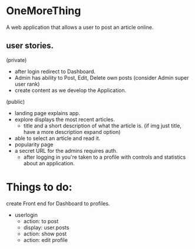 # OneMoreThing
A web application that allows a user to post an article online.


## user stories. 
(private)
* after login redirect to Dashboard.
* Admin has ability to Post, Edit, Delete own posts (consider Admin super user rank)
* create content as we develop the Application.

(public)
* landing page explains app.
* explore displays the most recent articles. 
  - title and a short description of what the article is. (if img just title, have a more description expand option)
* able to select an article and read it.
* popularity page
* a secret URL for the admins requires auth. 
  - after logging in you're taken to a profile with controls and statistics about an application. 



# Things to do:
create Front end for Dashboard to profiles. 
* userlogin
  - action: to post
  - display: user.posts
  - action: show post
  - action: edit profile

